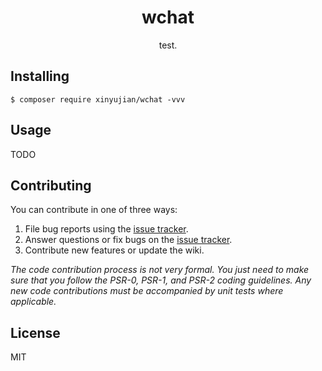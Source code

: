 <h1 align="center"> wchat </h1>

<p align="center"> test.</p>


## Installing

```shell
$ composer require xinyujian/wchat -vvv
```

## Usage

TODO

## Contributing

You can contribute in one of three ways:

1. File bug reports using the [issue tracker](https://github.com/xinyujian/wchat/issues).
2. Answer questions or fix bugs on the [issue tracker](https://github.com/xinyujian/wchat/issues).
3. Contribute new features or update the wiki.

_The code contribution process is not very formal. You just need to make sure that you follow the PSR-0, PSR-1, and PSR-2 coding guidelines. Any new code contributions must be accompanied by unit tests where applicable._

## License

MIT